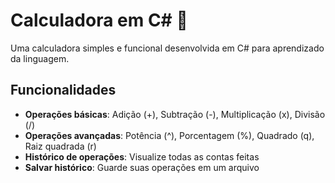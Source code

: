 # Calculadora em C# 🧮

Uma calculadora simples e funcional desenvolvida em C# para aprendizado da linguagem.

## Funcionalidades

- **Operações básicas**: Adição (+), Subtração (-), Multiplicação (x), Divisão (/)
- **Operações avançadas**: Potência (^), Porcentagem (%), Quadrado (q), Raiz quadrada (r)
- **Histórico de operações**: Visualize todas as contas feitas
- **Salvar histórico**: Guarde suas operações em um arquivo
